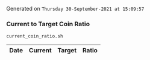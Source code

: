 Generated on `Thursday 30-September-2021 at 15:09:57`

### Current to Target Coin Ratio
`current_coin_ratio.sh`

Date|Current|Target|Ratio
---|---|---|---
